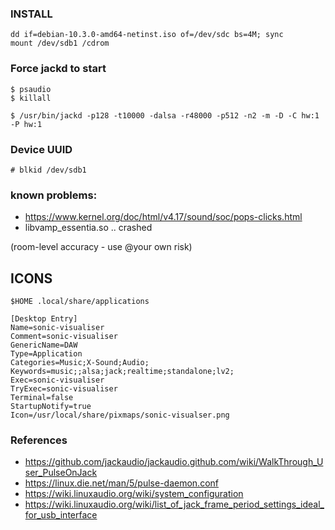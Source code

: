 ### INSTALL

```
dd if=debian-10.3.0-amd64-netinst.iso of=/dev/sdc bs=4M; sync
mount /dev/sdb1 /cdrom
```

### Force jackd to start

```
$ psaudio
$ killall 

$ /usr/bin/jackd -p128 -t10000 -dalsa -r48000 -p512 -n2 -m -D -C hw:1 -P hw:1
```

### Device UUID

```
# blkid /dev/sdb1
```

### known problems:

- https://www.kernel.org/doc/html/v4.17/sound/soc/pops-clicks.html
- libvamp_essentia.so .. crashed

(room-level accuracy - use @your own risk)

## ICONS

```
$HOME .local/share/applications

[Desktop Entry]
Name=sonic-visualiser
Comment=sonic-visualiser
GenericName=DAW
Type=Application
Categories=Music;X-Sound;Audio;
Keywords=music;;alsa;jack;realtime;standalone;lv2;
Exec=sonic-visualiser
TryExec=sonic-visualiser
Terminal=false
StartupNotify=true
Icon=/usr/local/share/pixmaps/sonic-visualser.png
```

### References

- https://github.com/jackaudio/jackaudio.github.com/wiki/WalkThrough_User_PulseOnJack
- https://linux.die.net/man/5/pulse-daemon.conf
- https://wiki.linuxaudio.org/wiki/system_configuration
- https://wiki.linuxaudio.org/wiki/list_of_jack_frame_period_settings_ideal_for_usb_interface
